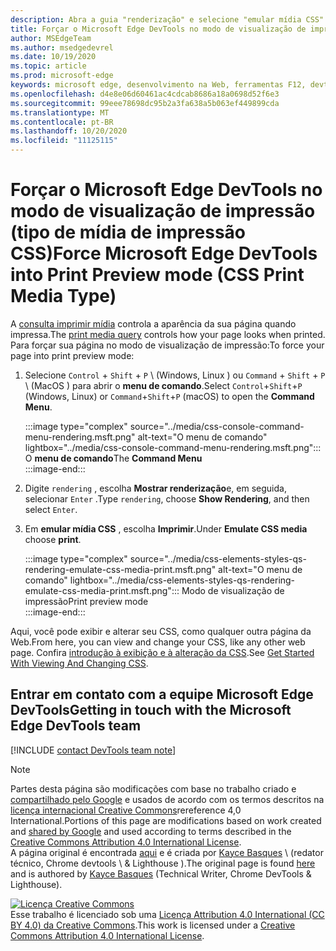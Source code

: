 ```yaml
---
description: Abra a guia "renderização" e selecione "emular mídia CSS" > "imprimir".
title: Forçar o Microsoft Edge DevTools no modo de visualização de impressão (tipo de mídia de impressão CSS)
author: MSEdgeTeam
ms.author: msedgedevrel
ms.date: 10/19/2020
ms.topic: article
ms.prod: microsoft-edge
keywords: microsoft edge, desenvolvimento na Web, ferramentas F12, devtools
ms.openlocfilehash: d4e8e06d60461ac4cdcab8686a18a0698d52f6e3
ms.sourcegitcommit: 99eee78698dc95b2a3fa638a5b063ef449899cda
ms.translationtype: MT
ms.contentlocale: pt-BR
ms.lasthandoff: 10/20/2020
ms.locfileid: "11125115"
---
```

<!-- Copyright Kayce Basques 

   Licensed under the Apache License, Version 2.0 (the "License");
   you may not use this file except in compliance with the License.
   You may obtain a copy of the License at

       https://www.apache.org/licenses/LICENSE-2.0

   Unless required by applicable law or agreed to in writing, software
   distributed under the License is distributed on an "AS IS" BASIS,
   WITHOUT WARRANTIES OR CONDITIONS OF ANY KIND, either express or implied.
   See the License for the specific language governing permissions and
   limitations under the License.  -->

# <span data-ttu-id="ee02a-104">Forçar o Microsoft Edge DevTools no modo de visualização de impressão (tipo de mídia de impressão CSS)</span><span class="sxs-lookup"><span data-stu-id="ee02a-104">Force Microsoft Edge DevTools into Print Preview mode (CSS Print Media Type)</span></span>  

<span data-ttu-id="ee02a-105">A [consulta imprimir mídia][MDNUsingMediaQueries] controla a aparência da sua página quando impressa.</span><span class="sxs-lookup"><span data-stu-id="ee02a-105">The [print media query][MDNUsingMediaQueries] controls how your page looks when printed.</span></span>  <span data-ttu-id="ee02a-106">Para forçar sua página no modo de visualização de impressão:</span><span class="sxs-lookup"><span data-stu-id="ee02a-106">To force your page into print preview mode:</span></span>  

1.  <span data-ttu-id="ee02a-107">Selecione `Control` + `Shift` + `P` \ (Windows, Linux \) ou `Command` + `Shift` + `P` \ (MacOS \) para abrir o **menu de comando**.</span><span class="sxs-lookup"><span data-stu-id="ee02a-107">Select `Control`+`Shift`+`P` \(Windows, Linux\) or `Command`+`Shift`+`P` \(macOS\) to open the **Command Menu**.</span></span>  
    
    :::image type="complex" source="../media/css-console-command-menu-rendering.msft.png" alt-text="O menu de comando" lightbox="../media/css-console-command-menu-rendering.msft.png":::
       <span data-ttu-id="ee02a-109">O **menu de comando**</span><span class="sxs-lookup"><span data-stu-id="ee02a-109">The **Command Menu**</span></span>  
    :::image-end:::  
    
1.  <span data-ttu-id="ee02a-110">Digite `rendering` , escolha **Mostrar renderização**e, em seguida, selecionar `Enter` .</span><span class="sxs-lookup"><span data-stu-id="ee02a-110">Type `rendering`, choose **Show Rendering**, and then select `Enter`.</span></span>  
1.  <span data-ttu-id="ee02a-111">Em **emular mídia CSS** , escolha **Imprimir**.</span><span class="sxs-lookup"><span data-stu-id="ee02a-111">Under **Emulate CSS media** choose **print**.</span></span>  
    
    :::image type="complex" source="../media/css-elements-styles-qs-rendering-emulate-css-media-print.msft.png" alt-text="O menu de comando" lightbox="../media/css-elements-styles-qs-rendering-emulate-css-media-print.msft.png":::
       <span data-ttu-id="ee02a-113">Modo de visualização de impressão</span><span class="sxs-lookup"><span data-stu-id="ee02a-113">Print preview mode</span></span>  
    :::image-end:::  
    
<span data-ttu-id="ee02a-114">Aqui, você pode exibir e alterar seu CSS, como qualquer outra página da Web.</span><span class="sxs-lookup"><span data-stu-id="ee02a-114">From here, you can view and change your CSS, like any other web page.</span></span>  <span data-ttu-id="ee02a-115">Confira [introdução à exibição e à alteração da CSS][DevToolsCSSGetStarted].</span><span class="sxs-lookup"><span data-stu-id="ee02a-115">See [Get Started With Viewing And Changing CSS][DevToolsCSSGetStarted].</span></span>  

## <span data-ttu-id="ee02a-116">Entrar em contato com a equipe Microsoft Edge DevTools</span><span class="sxs-lookup"><span data-stu-id="ee02a-116">Getting in touch with the Microsoft Edge DevTools team</span></span>  

[!INCLUDE [contact DevTools team note](../includes/contact-devtools-team-note.md)]  

<!-- links -->  

[MicrosoftEdgeDevTools]: ../../devtools-guide-chromium.md "Ferramentas de desenvolvedor do Microsoft Edge (Chromium) | Documentos da Microsoft"  
[DevToolsCSSGetStarted]: ./index.md "Introdução ao visualizar e alterar CSS | Documentos da Microsoft"  

[MDNUsingMediaQueries]: https://developer.mozilla.org/docs/Web/CSS/Media_Queries/Using_media_queries "Usando consultas de mídia | MDN"  

> [!NOTE]
> <span data-ttu-id="ee02a-120">Partes desta página são modificações com base no trabalho criado e [compartilhado pelo Google][GoogleSitePolicies] e usados de acordo com os termos descritos na [licença internacional Creative Commons][CCA4IL]rereference 4,0 International.</span><span class="sxs-lookup"><span data-stu-id="ee02a-120">Portions of this page are modifications based on work created and [shared by Google][GoogleSitePolicies] and used according to terms described in the [Creative Commons Attribution 4.0 International License][CCA4IL].</span></span>  
> <span data-ttu-id="ee02a-121">A página original é encontrada [aqui](https://developers.google.com/web/tools/chrome-devtools/css/print-preview) e é criada por [Kayce Basques][KayceBasques] \ (redator técnico, Chrome devtools \ & Lighthouse \).</span><span class="sxs-lookup"><span data-stu-id="ee02a-121">The original page is found [here](https://developers.google.com/web/tools/chrome-devtools/css/print-preview) and is authored by [Kayce Basques][KayceBasques] \(Technical Writer, Chrome DevTools \& Lighthouse\).</span></span>  

[![Licença Creative Commons][CCby4Image]][CCA4IL]  
<span data-ttu-id="ee02a-123">Esse trabalho é licenciado sob uma [Licença Attribution 4.0 International (CC BY 4.0) da Creative Commons][CCA4IL].</span><span class="sxs-lookup"><span data-stu-id="ee02a-123">This work is licensed under a [Creative Commons Attribution 4.0 International License][CCA4IL].</span></span>  

[CCA4IL]: https://creativecommons.org/licenses/by/4.0  
[CCby4Image]: https://i.creativecommons.org/l/by/4.0/88x31.png  
[GoogleSitePolicies]: https://developers.google.com/terms/site-policies  
[KayceBasques]: https://developers.google.com/web/resources/contributors/kaycebasques  
